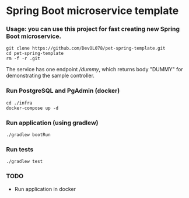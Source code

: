 # Spring Boot microservice template

### Usage: you can use this project for fast creating new Spring Boot microservice.

    git clone https://github.com/DevOL078/pet-spring-template.git
    cd pet-spring-template
    rm -f -r .git

The service has one endpoint _/dummy_, which returns body "DUMMY" for demonstrating the sample controller.

### Run PostgreSQL and PgAdmin (docker)

    cd ./infra
    docker-compose up -d

### Run application (using gradlew)

    ./gradlew bootRun

### Run tests

    ./gradlew test

### TODO

- Run application in docker